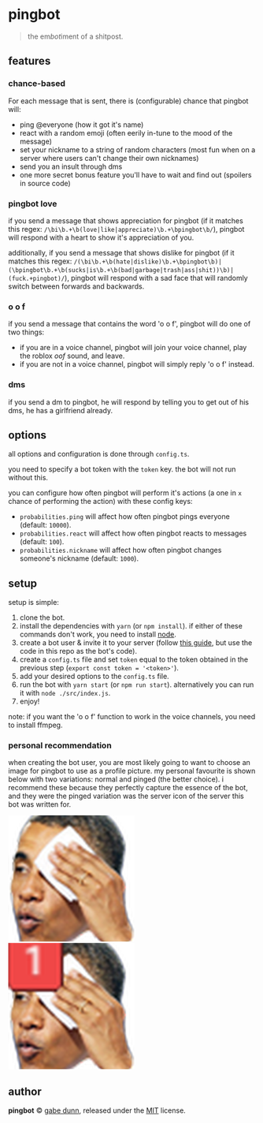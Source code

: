 # pingbot
> the em*bot*iment of a shitpost.

## features

### chance-based
For each message that is sent, there is (configurable) chance that pingbot will:
 - ping @everyone (how it got it's name)
 - react with a random emoji (often eerily in-tune to the mood of the message)
 - set your nickname to a string of random characters (most fun when on a server where users can't change their own
     nicknames)
 - send you an insult through dms
 - one more secret bonus feature you'll have to wait and find out (spoilers in source code)

### pingbot love
if you send a message that shows appreciation for pingbot (if it matches this regex:
`/\bi\b.+\b(love|like|appreciate)\b.+\bpingbot\b/`), pingbot will respond with a heart to show it's appreciation of you.

additionally, if you send a message that shows dislike for pingbot (if it matches this regex:
`/(\bi\b.+\b(hate|dislike)\b.+\bpingbot\b)|(\bpingbot\b.+\b(sucks|is\b.+\b(bad|garbage|trash|ass|shit))\b)|(fuck.+pingbot)/`),
pingbot will respond with a sad face that will randomly switch between forwards and backwards.

### o o f
if you send a message that contains the word 'o o f', pingbot will do one of two things:
 - if you are in a voice channel, pingbot will join your voice channel, play the roblox *oof* sound, and leave.
 - if you are not in a voice channel, pingbot will simply reply 'o o f' instead.

### dms
if you send a dm to pingbot, he will respond by telling you to get out of his dms, he has a girlfriend already.

## options
all options and configuration is done through `config.ts`.

you need to specify a bot token with the `token` key. the bot will not run without this.

you can configure how often pingbot will perform it's actions (a one in `x` chance of performing the action) with these
config keys:
 - `probabilities.ping` will affect how often pingbot pings everyone (default: `10000`).
 - `probabilities.react` will affect how often pingbot reacts to messages (default: `100`).
 - `probabilities.nickname` will affect how often pingbot changes someone's nickname (default: `1000`).

## setup
setup is simple:
 1. clone the bot.
 2. install the dependencies with `yarn` (or `npm install`). if either of these commands don't work, you need to install
 [node][2].
 3. create a bot user & invite it to your server (follow [this guide][1], but use the code in this repo as the bot's
 code).
 4. create a `config.ts` file and set `token` equal to the token obtained in the previous step (`export const token = '<token>'`).
 5. add your desired options to the `config.ts` file.
 6. run the bot with `yarn start` (or `npm run start`). alternatively you can run it with `node ./src/index.js`.
 7. enjoy!

[1]: https://www.howtogeek.com/364225/how-to-make-your-own-discord-bot/
[2]: https://nodejs.org

note: if you want the 'o o f' function to work in the voice channels, you need to install ffmpeg.

### personal recommendation
when creating the bot user, you are most likely going to want to choose an image for pingbot to use as a profile
picture. my personal favourite is shown below with two variations: normal and pinged (the better choice). i
recommend these because they perfectly capture the essence of the bot, and they were the pinged variation was
the server icon of the server this bot was written for.

![pingbot][normal]
![pingbot pinged][pinged]

[normal]: resources/pingbot.png
[pinged]: resources/pingbot_pinged.png

## author
**pingbot** © [gabe dunn](https://github.com/redxtech), released under the [MIT](./license.md) license.
